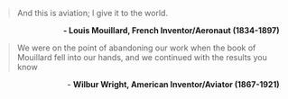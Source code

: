 <html><body><blockquote>And this is aviation; I give it to the world.</blockquote>

<p style="text-align:right;"><strong>- Louis Mouillard, French Inventor/Aeronaut (1834-1897)</strong></p>



<blockquote>We were on the point of abandoning our work when the book of Mouillard fell into our hands, and we continued with the results you know</blockquote>

<p style="text-align:right;">- <strong>Wilbur Wright, American Inventor/Aviator (1867-1921)</strong></p></body></html>